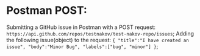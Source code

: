 # Postman POST:

Submitting a GitHub issue in Postman with a POST request: `https://api.github.com/repos/testnakov/test-nakov-repo/issues`;
Adding the following issue(object) to the request:
`{
    "title":"I have created an issue",
    "body":"Minor Bug",
    "labels":["bug", "minor"]
}`;
